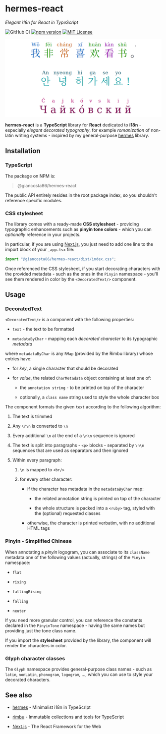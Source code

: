 # hermes-react

_Elegant i18n for React in TypeScript_

![GitHub CI](https://github.com/giancosta86/hermes-react/actions/workflows/publish-to-npm.yml/badge.svg)
[![npm version](https://badge.fury.io/js/@giancosta86%2Fhermes-react.svg)](https://badge.fury.io/js/@giancosta86%2Fhermes-react)
[![MIT License](https://img.shields.io/badge/license-MIT-blue.svg?style=flat)](/LICENSE)

![Screenshot](docs/screenshot.png)

**hermes-react** is a **TypeScript** library for **React** dedicated to **i18n** - especially _elegant decorated typography_, for example _romanization_ of non-latin writing systems - inspired by my general-purpose [hermes](https://github.com/giancosta86/hermes) library.

## Installation

### TypeScript

The package on NPM is:

> @giancosta86/hermes-react

The public API entirely resides in the root package index, so you shouldn't reference specific modules.

### CSS stylesheet

The library comes with a ready-made **CSS stylesheet** - providing typographic enhancements such as **pinyin tone colors** - which you can _optionally_ reference in your projects.

In particular, if you are using [Next.js](https://nextjs.org/), you just need to add one line to the import block of your `_app.tsx` file:

```typescript
import "@giancosta86/hermes-react/dist/index.css";
```

Once referenced the CSS stylesheet, if you start decorating characters with the provided metadata - such as the ones in the `Pinyin` namespace - you'll see them rendered in color by the `<DecoratedText/>` component.

## Usage

### DecoratedText

`<DecoratedText/>` is a component with the following properties:

- `text` - the text to be formatted

- `metadataByChar` - mapping each _decorated character_ to its typographic _metadata_

where `metadataByChar` is any `RMap` (provided by the Rimbu library) whose entries have:

- for _key_, a single character that should be decorated

- for _value_, the related `CharMetadata` object containing at least one of:

  - the `annotation string` - to be printed on top of the character

  - optionally, a `class name` string used to style the whole character box

The component formats the given `text` according to the following algorithm:

1. The text is trimmed

1. Any `\r\n` is converted to `\n`

1. Every additional `\n` at the end of a `\n\n` sequence is ignored

1. The text is split into paragraphs - `<p>` blocks - separated by `\n\n` sequences that are used as separators and then ignored

1. Within every paragraph:

   1. `\n` is mapped to `<br/>`

   1. for every other character:

      - if the character has metadata in the `metadataByChar` map:

        - the related annotation string is printed on top of the character

        - the whole structure is packed into a `<ruby>` tag, styled with the (optional) requested classes

      - otherwise, the character is printed verbatim, with no additional HTML tags

### Pinyin - Simplified Chinese

When annotating a _pinyin_ logogram, you can associate to its `className` metadata one of the following values (actually, strings) of the `Pinyin` namespace:

- `flat`

- `rising`

- `fallingRising`

- `falling`

- `neuter`

If you need more granular control, you can reference the constants declared in the `PinyinTone` namespace - having the same names but providing just the tone class name.

If you import the **stylesheet** provided by the library, the component will render the characters in color.

### Glyph character classes

The `Glyph` namespace provides general-purpose class names - such as `latin`, `nonLatin`, `phonogram`, `logogram`, ..., which you can use to style your decorated characters.

## See also

- [hermes](https://github.com/giancosta86/hermes) - Minimalist i18n in TypeScript

- [rimbu](https://rimbu.org/) - Immutable collections and tools for TypeScript

- [Next.js](https://nextjs.org/) - The React Framework for the Web
